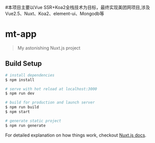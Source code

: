 #本项目主要以Vue SSR+Koa2全栈技术为目标，最终实现美团网项目,涉及Vue2.5、Nuxt、Koa2、element-ui、Mongodb等
# mt-app

> My astonishing Nuxt.js project

## Build Setup

``` bash
# install dependencies
$ npm install

# serve with hot reload at localhost:3000
$ npm run dev

# build for production and launch server
$ npm run build
$ npm start

# generate static project
$ npm run generate
```

For detailed explanation on how things work, checkout [Nuxt.js docs](https://nuxtjs.org).

